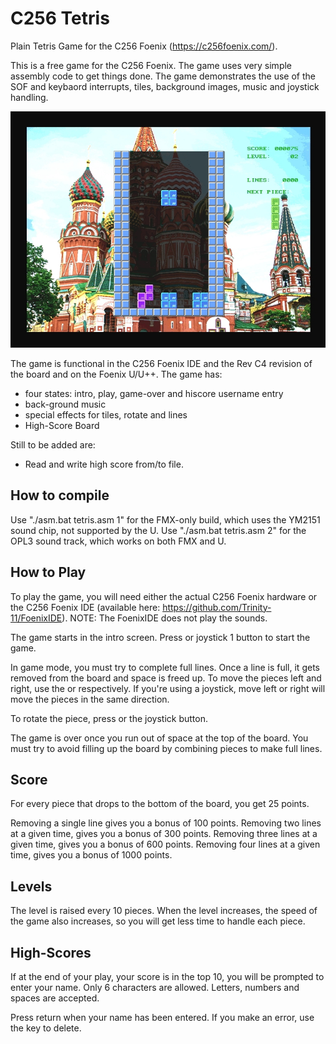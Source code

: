 # C256 Tetris
Plain Tetris Game for the C256 Foenix (https://c256foenix.com/).

This is a free game for the C256 Foenix.  The game uses very simple assembly code to get things done.
The game demonstrates the use of the SOF and keybaord interrupts, tiles, background images, music and joystick handling.

![Emulated Image](/screenshots/game.png)

The game is functional in the C256 Foenix IDE and the Rev C4 revision of the board and on the Foenix U/U++.
The game has:
* four states: intro, play, game-over and hiscore username entry
* back-ground music
* special effects for tiles, rotate and lines
* High-Score Board

Still to be added are:
* Read and write high score from/to file.

## How to compile
Use "./asm.bat tetris.asm 1" for the FMX-only build, which uses the YM2151 sound chip, not supported by the U.
Use "./asm.bat tetris.asm 2" for the OPL3 sound track, which works on both FMX and U.

## How to Play
To play the game, you will need either the actual C256 Foenix hardware or the C256 Foenix IDE (available here: https://github.com/Trinity-11/FoenixIDE).
NOTE: The FoenixIDE does not play the sounds.

The game starts in the intro screen.
Press <space> or joystick 1 <fire> button to start the game.

In game mode, you must try to complete full lines.  Once a line is full, it gets removed from the board and space is freed up.
To move the pieces left and right, use the <left-arrow> or <right-arrow> respectively.
If you're using a joystick, move left or right will move the pieces in the same direction.

To rotate the piece, press <space> or the joystick <fire> button.

The game is over once you run out of space at the top of the board.  You must try to avoid filling up the board by combining pieces to make full lines.

## Score
For every piece that drops to the bottom of the board, you get 25 points.

Removing a single line gives you a bonus of 100 points.
Removing two lines at a given time, gives you a bonus of 300 points.
Removing three lines at a given time, gives you a bonus of 600 points.
Removing four lines at a given time, gives you a bonus of 1000 points.

## Levels
The level is raised every 10 pieces.  When the level increases, the speed of the game also increases, so you will get less time to handle each piece.

## High-Scores
If at the end of your play, your score is in the top 10, you will be prompted to enter your name.
Only 6 characters are allowed.  Letters, numbers and spaces are accepted.

Press return when your name has been entered.
If you make an error, use the <backspace> key to delete.






